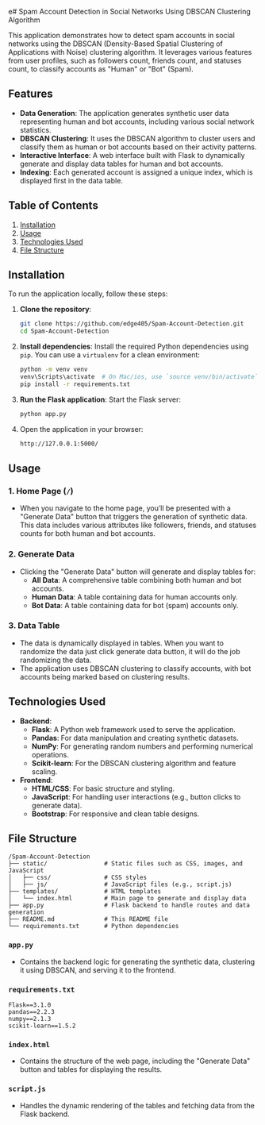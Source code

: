 e# Spam Account Detection in Social Networks Using DBSCAN Clustering Algorithm

This application demonstrates how to detect spam accounts in social networks using the DBSCAN (Density-Based Spatial Clustering of Applications with Noise) clustering algorithm. It leverages various features from user profiles, such as followers count, friends count, and statuses count, to classify accounts as "Human" or "Bot" (Spam).

## Features

- **Data Generation**: The application generates synthetic user data representing human and bot accounts, including various social network statistics.
- **DBSCAN Clustering**: It uses the DBSCAN algorithm to cluster users and classify them as human or bot accounts based on their activity patterns.
- **Interactive Interface**: A web interface built with Flask to dynamically generate and display data tables for human and bot accounts.
- **Indexing**: Each generated account is assigned a unique index, which is displayed first in the data table.

## Table of Contents

1. [Installation](#installation)
2. [Usage](#usage)
3. [Technologies Used](#technologies-used)
4. [File Structure](#file-structure)

## Installation

To run the application locally, follow these steps:

1. **Clone the repository**:

   ```bash
   git clone https://github.com/edge405/Spam-Account-Detection.git
   cd Spam-Account-Detection
   ```

2. **Install dependencies**:
   Install the required Python dependencies using `pip`. You can use a `virtualenv` for a clean environment:

   ```bash
   python -m venv venv
   venv\Scripts\activate  # On Mac/ios, use `source venv/bin/activate`
   pip install -r requirements.txt
   ```

3. **Run the Flask application**:
   Start the Flask server:

   ```bash
   python app.py
   ```

4. Open the application in your browser:
   ```bash
   http://127.0.0.1:5000/
   ```

## Usage

### 1. **Home Page (`/`)**

- When you navigate to the home page, you’ll be presented with a "Generate Data" button that triggers the generation of synthetic data. This data includes various attributes like followers, friends, and statuses counts for both human and bot accounts.

### 2. **Generate Data**

- Clicking the "Generate Data" button will generate and display tables for:
  - **All Data**: A comprehensive table combining both human and bot accounts.
  - **Human Data**: A table containing data for human accounts only.
  - **Bot Data**: A table containing data for bot (spam) accounts only.

### 3. **Data Table**

- The data is dynamically displayed in tables. When you want to randomize the data just click generate data button, it will do the job randomizing the data.
- The application uses DBSCAN clustering to classify accounts, with bot accounts being marked based on clustering results.

## Technologies Used

- **Backend**:
  - **Flask**: A Python web framework used to serve the application.
  - **Pandas**: For data manipulation and creating synthetic datasets.
  - **NumPy**: For generating random numbers and performing numerical operations.
  - **Scikit-learn**: For the DBSCAN clustering algorithm and feature scaling.
- **Frontend**:
  - **HTML/CSS**: For basic structure and styling.
  - **JavaScript**: For handling user interactions (e.g., button clicks to generate data).
  - **Bootstrap**: For responsive and clean table designs.

## File Structure

```plaintext
/Spam-Account-Detection
├── static/                # Static files such as CSS, images, and JavaScript
│   ├── css/               # CSS styles
│   ├── js/                # JavaScript files (e.g., script.js)
├── templates/             # HTML templates
│   └── index.html         # Main page to generate and display data
├── app.py                 # Flask backend to handle routes and data generation
├── README.md              # This README file
└── requirements.txt       # Python dependencies

```

### `app.py`

- Contains the backend logic for generating the synthetic data, clustering it using DBSCAN, and serving it to the frontend.

### `requirements.txt`

```plaintext
Flask==3.1.0
pandas==2.2.3
numpy==2.1.3
scikit-learn==1.5.2
```

### `index.html`

- Contains the structure of the web page, including the "Generate Data" button and tables for displaying the results.

### `script.js`

- Handles the dynamic rendering of the tables and fetching data from the Flask backend.
